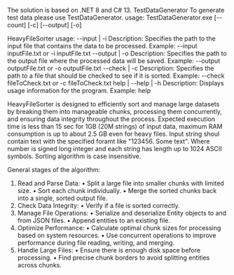 The solution is based on .NET 8 and C# 13.
TestDataGenerator
To generate test data please use TestDataGenerator.
usage: TestDataGenerator.exe
            [--count] [-c] <countOfRecords>
            [--output] [-o] <outputFile>

HeavyFileSorter
usage: 
      --input | -i <inputFile>
  	Description: Specifies the path to the input file that contains the data to be processed.
			Example: --input inputFile.txt or -i inputFile.txt
     --output | -o <outputFile>
			Description: Specifies the path to the output file where the processed data will be saved.
			Example: --output outputFile.txt or -o outputFile.txt
	   --check | -c <fileNameToCheck>
			Description: Specifies the path to a file that should be checked to see if it is sorted.
			Example: --check fileToCheck.txt or -c fileToCheck.txt
		help | --help | -h
			Description: Displays usage information for the program.
			Example: help

HeavyFileSorter is designed to efficiently sort and manage large datasets by breaking them into manageable chunks, processing them concurrently, and ensuring data integrity throughout the process.
Expected execution time is less than 15 sec for 1GB (20M strings) of input data, maximum RAM consumption is up to about 2.5 GB even for heavy files.
Input string shoul contain text with the specified foramt like "123456. Some text".
Where number is signed long integer and each string has length up to 1024 ASCII symbols.
Sorting algorithm is case insensitive.

General stages of the algorithm:
1.	Read and Parse Data:
•	Split a large file into smaller chunks with limited size.
•	Sort each chunk individually.
•	Merge the sorted chunks back into a single, sorted output file.
3.	Check Data Integrity:
•	Verify if a file is sorted correctly.
4.	Manage File Operations:
•	Serialize and deserialize Entity objects to and from JSON files.
•	Append entities to an existing file.
5.	Optimize Performance:
•	Calculate optimal chunk sizes for processing based on system resources.
•	Use concurrent operations to improve performance during file reading, writing, and merging.
6.	Handle Large Files:
•	Ensure there is enough disk space before processing.
•	Find precise chunk borders to avoid splitting entities across chunks.
